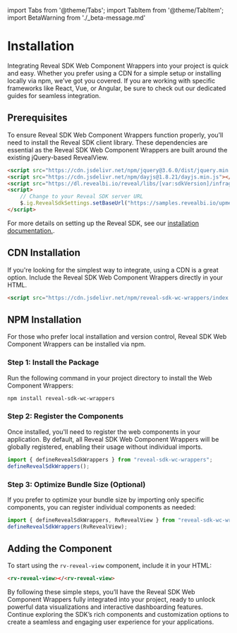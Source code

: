 import Tabs from '@theme/Tabs';
import TabItem from '@theme/TabItem';
import BetaWarning from './_beta-message.md'

# Installation

<BetaWarning />

Integrating Reveal SDK Web Component Wrappers into your project is quick and easy. Whether you prefer using a CDN for a simple setup or installing locally via npm, we’ve got you covered. If you are working with specific frameworks like React, Vue, or Angular, be sure to check out our dedicated guides for seamless integration.

## Prerequisites

To ensure Reveal SDK Web Component Wrappers function properly, you’ll need to install the Reveal SDK client library. These dependencies are essential as the Reveal SDK Web Component Wrappers are built around the existing jQuery-based RevealView.

```html
<script src="https://cdn.jsdelivr.net/npm/jquery@3.6.0/dist/jquery.min.js"></script>
<script src="https://cdn.jsdelivr.net/npm/dayjs@1.8.21/dayjs.min.js"></script>
<script src="https://dl.revealbi.io/reveal/libs/[var:sdkVersion]/infragistics.reveal.js"></script>
<script>
    // Change to your Reveal SDK server URL
    $.ig.RevealSdkSettings.setBaseUrl("https://samples.revealbi.io/upmedia-backend/reveal-api/");
</script>
```

For more details on setting up the Reveal SDK, see our [installation documentation.](../install-client-sdk.md).

## CDN Installation

If you're looking for the simplest way to integrate, using a CDN is a great option. Include the Reveal SDK Web Component Wrappers directly in your HTML.

```html
<script src="https://cdn.jsdelivr.net/npm/reveal-sdk-wc-wrappers/index.umd.min.js"></script>
```

## NPM Installation

For those who prefer local installation and version control, Reveal SDK Web Component Wrappers can be installed via npm.

### Step 1: Install the Package
Run the following command in your project directory to install the Web Component Wrappers:
```bash npm2yarn
npm install reveal-sdk-wc-wrappers
```

### Step 2: Register the Components
Once installed, you'll need to register the web components in your application. By default, all Reveal SDK Web Component Wrappers will be globally registered, enabling their usage without individual imports.
```js
import { defineRevealSdkWrappers } from "reveal-sdk-wc-wrappers";
defineRevealSdkWrappers();
```

### Step 3: Optimize Bundle Size (Optional)
If you prefer to optimize your bundle size by importing only specific components, you can register individual components as needed:
```js
import { defineRevealSdkWrappers, RvRevealView } from "reveal-sdk-wc-wrappers";
defineRevealSdkWrappers(RvRevealView);
```

## Adding the Component

To start using the `rv-reveal-view` component, include it in your HTML:
```html
<rv-reveal-view></<rv-reveal-view>
```

By following these simple steps, you’ll have the Reveal SDK Web Component Wrappers fully integrated into your project, ready to unlock powerful data visualizations and interactive dashboarding features. Continue exploring the SDK’s rich components and customization options to create a seamless and engaging user experience for your applications.